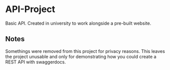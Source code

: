 # API-Project
Basic API. Created in university to work alongside a pre-built website.

## Notes
Somethings were removed from this project for privacy reasons. This leaves the project unusable and only for demonstrating how you could create a REST API with swaggerdocs. 
